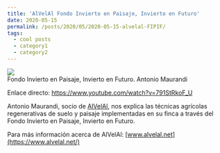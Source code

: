 ```yaml
---
title: 'AlVelAl Fondo Invierto en Paisaje, Invierto en Futuro'
date: 2020-05-15
permalink: /posts/2020/05/2020-05-15-alvelal-FIPIF/
tags:
  - cool posts
  - category1
  - category2
---
```


[![](https://amaurandi.github.io/files/alvelal-fondoIPIF-amaurandi.png)](https://www.youtube.com/watch?v=791StRkoF_U) <br> Fondo Invierto en Paisaje, Invierto en Futuro. Antonio Maurandi

Enlace directo: <https://www.youtube.com/watch?v=791StRkoF_U>

Antonio Maurandi, socio de [AlVelAl](https://www.alvelal.net/), nos explica las técnicas agrícolas regenerativas de suelo y paisaje implementadas en su finca a través del Fondo Invierto en Paisaje, Invierto en Futuro. 



Para más información acerca de AlVelAl:  [www.alvelal.net](https://www.alvelal.net/)
